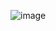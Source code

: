 ![image](https://user-images.githubusercontent.com/94268410/144353787-cf8e8af2-bad1-4f56-a761-b1fbdf92eb24.png)

